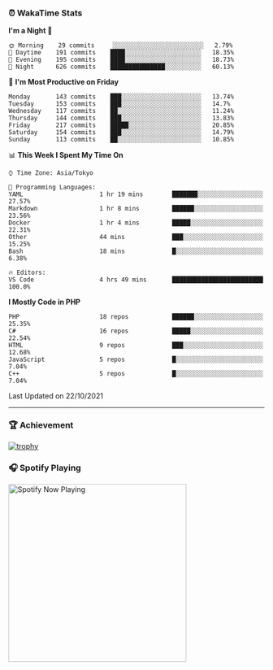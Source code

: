 ### ⏰ WakaTime Stats


<!--START_SECTION:waka-->
**I'm a Night 🦉** 

```text
🌞 Morning    29 commits     ░░░░░░░░░░░░░░░░░░░░░░░░░   2.79% 
🌆 Daytime    191 commits    ████░░░░░░░░░░░░░░░░░░░░░   18.35% 
🌃 Evening    195 commits    ████░░░░░░░░░░░░░░░░░░░░░   18.73% 
🌙 Night      626 commits    ███████████████░░░░░░░░░░   60.13%

```
📅 **I'm Most Productive on Friday** 

```text
Monday       143 commits    ███░░░░░░░░░░░░░░░░░░░░░░   13.74% 
Tuesday      153 commits    ███░░░░░░░░░░░░░░░░░░░░░░   14.7% 
Wednesday    117 commits    ██░░░░░░░░░░░░░░░░░░░░░░░   11.24% 
Thursday     144 commits    ███░░░░░░░░░░░░░░░░░░░░░░   13.83% 
Friday       217 commits    █████░░░░░░░░░░░░░░░░░░░░   20.85% 
Saturday     154 commits    ███░░░░░░░░░░░░░░░░░░░░░░   14.79% 
Sunday       113 commits    ██░░░░░░░░░░░░░░░░░░░░░░░   10.85%

```


📊 **This Week I Spent My Time On** 

```text
⌚︎ Time Zone: Asia/Tokyo

💬 Programming Languages: 
YAML                     1 hr 19 mins        ███████░░░░░░░░░░░░░░░░░░   27.57% 
Markdown                 1 hr 8 mins         ██████░░░░░░░░░░░░░░░░░░░   23.56% 
Docker                   1 hr 4 mins         █████░░░░░░░░░░░░░░░░░░░░   22.31% 
Other                    44 mins             ███░░░░░░░░░░░░░░░░░░░░░░   15.25% 
Bash                     18 mins             █░░░░░░░░░░░░░░░░░░░░░░░░   6.38%

🔥 Editors: 
VS Code                  4 hrs 49 mins       █████████████████████████   100.0%

```

**I Mostly Code in PHP** 

```text
PHP                      18 repos            ██████░░░░░░░░░░░░░░░░░░░   25.35% 
C#                       16 repos            █████░░░░░░░░░░░░░░░░░░░░   22.54% 
HTML                     9 repos             ███░░░░░░░░░░░░░░░░░░░░░░   12.68% 
JavaScript               5 repos             █░░░░░░░░░░░░░░░░░░░░░░░░   7.04% 
C++                      5 repos             █░░░░░░░░░░░░░░░░░░░░░░░░   7.04%

```



 Last Updated on 22/10/2021
<!--END_SECTION:waka-->

---

### 🏆 Achievement

[![trophy](https://github-profile-trophy.vercel.app/?username=Slime-hatena&theme=flat&no-bg=true&no-frame=true&column=8)](https://github.com/ryo-ma/github-profile-trophy)

### 🎧 Spotify Playing

[<img src="https://spotify-now-playing-slime-hatena.vercel.app/api/spotify-playing" alt="Spotify Now Playing" width="350" />](https://open.spotify.com/user/slime_hatena)

<!--
**Slime-hatena/Slime-hatena** is a ✨ _special_ ✨ repository because its `README.md` (this file) appears on your GitHub profile.

Here are some ideas to get you started:

- 🔭 I’m currently working on ...
- 🌱 I’m currently learning ...
- 👯 I’m looking to collaborate on ...
- 🤔 I’m looking for help with ...
- 💬 Ask me about ...
- 📫 How to reach me: ...
- 😄 Pronouns: ...
- ⚡ Fun fact: ...
-->
